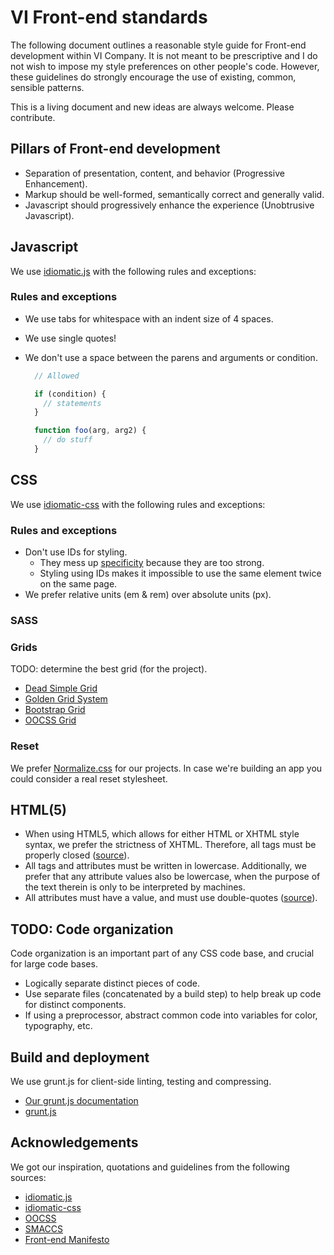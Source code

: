 # VI Front-end standards

The following document outlines a reasonable style guide for Front-end development within VI Company.
It is not meant to be prescriptive and I do not wish to impose my style
preferences on other people's code. However, these guidelines do strongly
encourage the use of existing, common, sensible patterns.

This is a living document and new ideas are always welcome. Please
contribute.


## Pillars of Front-end development

* Separation of presentation, content, and behavior (Progressive Enhancement).
* Markup should be well-formed, semantically correct and generally valid.
* Javascript should progressively enhance the experience (Unobtrusive Javascript).


## Javascript

We use [idiomatic.js](https://github.com/svankerkfort/idiomatic.js) with the following rules and exceptions:

### Rules and exceptions

* We use tabs for whitespace with an indent size of 4 spaces.
* We use single quotes!
* We don't use a space between the parens and arguments or condition.

  ```javascript
    // Allowed

    if (condition) {
      // statements
    }

    function foo(arg, arg2) {
      // do stuff
    }
  ```


## CSS

We use [idiomatic-css](https://github.com/svankerkfort/idiomatic-css) with the following rules and exceptions:

### Rules and exceptions

* Don't use IDs for styling.
  * They mess up [specificity](http://htmldog.com/guides/cssadvanced/specificity/) because they are too strong.
  * Styling using IDs makes it impossible to use the same element twice on the same page.
* We prefer relative units (em & rem) over absolute units (px).

### SASS

### Grids

TODO: determine the best grid (for the project).

* [Dead Simple Grid](https://github.com/mourner/dead-simple-grid)
* [Golden Grid System](http://goldengridsystem.com)
* [Bootstrap Grid](http://twitter.github.com/bootstrap/scaffolding.html#gridSystem)
* [OOCSS Grid](https://github.com/stubbornella/oocss)


### Reset

We prefer [Normalize.css](http://necolas.github.com/normalize.css/) for our projects. In case we're building an app you could consider a real reset stylesheet.


## HTML(5)

* When using HTML5, which allows for either HTML or XHTML style syntax, we prefer the strictness of XHTML. Therefore, all tags must be properly closed ([source](http://w3.org/TR/xhtml1/#C_2)).
* All tags and attributes must be written in lowercase. Additionally, we prefer that any attribute values also be lowercase, when the purpose of the text therein is only to be interpreted by machines.
* All attributes must have a value, and must use double-quotes ([source](http://w3.org/TR/xhtml1/#h-4.4)).


## TODO: Code organization

Code organization is an important part of any CSS code base, and crucial for
large code bases.

* Logically separate distinct pieces of code.
* Use separate files (concatenated by a build step) to help break up code for
  distinct components.
* If using a preprocessor, abstract common code into variables for color,
  typography, etc.


## Build and deployment

We use grunt.js for client-side linting, testing and compressing.

* [Our grunt.js documentation](https://github.com/svankerkfort/vi-standards/blob/master/grunt.md)
* [grunt.js](https://github.com/cowboy/grunt)


## Acknowledgements

We got our inspiration, quotations and guidelines from the following sources:

* [idiomatic.js](https://github.com/svankerkfort/idiomatic.js)
* [idiomatic-css](https://github.com/svankerkfort/idiomatic-css)
* [OOCSS](https://github.com/stubbornella/oocss)
* [SMACCS](http://smacss.com)
* [Front-end Manifesto](http://f2em.com)